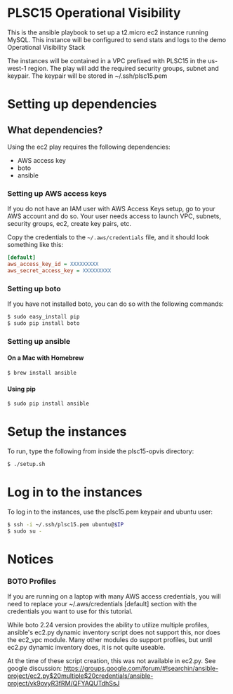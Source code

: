 # PLSC15 Operational Visibility

This is the ansible playbook to set up a t2.micro ec2 instance running MySQL. This instance will be configured to send stats and logs to the demo Operational Visibility Stack

The instances will be contained in a VPC prefixed with PLSC15 in the us-west-1 region. The play will add the required security groups, subnet and keypair. The keypair will be stored in  ~/.ssh/plsc15.pem

# Setting up dependencies

## What dependencies?

Using the ec2 play requires the following dependencies:

- AWS access key
- boto
- ansible

### Setting up AWS access keys
If you do not have an IAM user with AWS Access Keys setup, go to your AWS account and do so. Your user needs access to launch VPC, subnets, security groups, ec2, create key pairs, etc.

Copy the credentials to the ```~/.aws/credentials``` file, and it should look something like this:

```ini
[default]
aws_access_key_id = XXXXXXXXX
aws_secret_access_key = XXXXXXXXX
```

### Setting up boto

If you have not installed boto, you can do so with the following commands:

```bash
$ sudo easy_install pip
$ sudo pip install boto
```

### Setting up ansible

#### On a Mac with Homebrew
```bash
$ brew install ansible
```

#### Using pip
```bash
$ sudo pip install ansible
```

# Setup the instances

To run, type the following from inside the plsc15-opvis directory:

```bash
$ ./setup.sh
```

# Log in to the instances

To log in to the instances, use the plsc15.pem keypair and ubuntu user:

```bash
$ ssh -i ~/.ssh/plsc15.pem ubuntu@$IP
$ sudo su -
```

# Notices

### BOTO Profiles

If you are running on a laptop with many AWS access credentials, you will need to replace your ~/.aws/credentials [default] section with the credentials you want to use for this tutorial.

While boto 2.24 version provides the ability to utilize multiple profiles, ansible's ec2.py dynamic inventory script does not support this, nor does the ec2_vpc module. Many other modules do support profiles, but until ec2.py dynamic inventory does, it is not quite useable.

At the time of these script creation, this was not available in ec2.py. See google discussion: https://groups.google.com/forum/#!searchin/ansible-project/ec2.py$20multiple$20credentials/ansible-project/vk9ovyR3fRM/QFYAQUTdhSsJ

